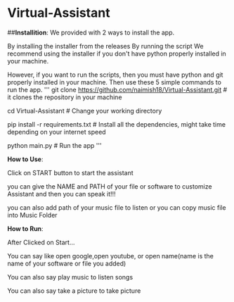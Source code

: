 # Virtual-Assistant

##**Installition**:
We provided with 2 ways to install the app.

By installing the installer from the releases
By running the script
We recommend using the installer if you don't have python properly installed in your machine.

However, if you want to run the scripts, then you must have python and git properly installed in your machine. Then use these 5 simple commands to run the app.
'''
git clone https://github.com/naimish18/Virtual-Assistant.git # it clones the repository in your machine

cd Virtual-Assistant # Change your working directory

pip install -r requirements.txt # Install all the dependencies, might take time depending on your internet speed

python main.py # Run the app
'''


**How to Use**:

Click on START button to start the assistant

you can give the NAME and PATH of your file or software to customize Assistant and then you can speak it!!!

you can also add path of your music file to listen or you can copy music file into Music Folder

**How to Run**:

After Clicked on Start...

You can say like open google,open youtube, or open name(name is the name of your software or file you added)

You can also say play music to listen songs

You can also say take a picture to take picture


